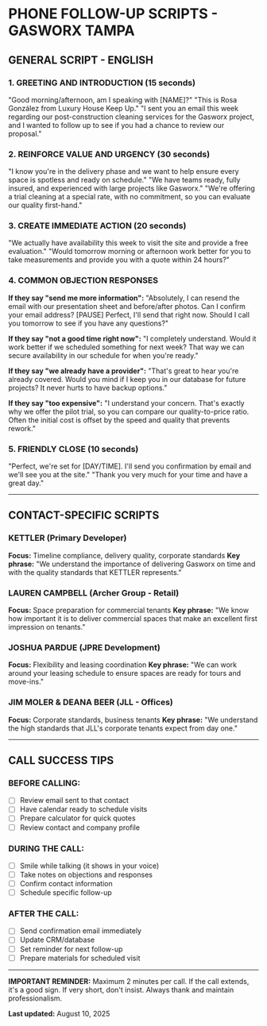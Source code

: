 # PHONE FOLLOW-UP SCRIPTS - GASWORX TAMPA

## GENERAL SCRIPT - ENGLISH

### 1. GREETING AND INTRODUCTION (15 seconds)
"Good morning/afternoon, am I speaking with [NAME]?"
"This is Rosa González from Luxury House Keep Up."
"I sent you an email this week regarding our post-construction cleaning services for the Gasworx project, and I wanted to follow up to see if you had a chance to review our proposal."

### 2. REINFORCE VALUE AND URGENCY (30 seconds)
"I know you're in the delivery phase and we want to help ensure every space is spotless and ready on schedule."
"We have teams ready, fully insured, and experienced with large projects like Gasworx."
"We're offering a trial cleaning at a special rate, with no commitment, so you can evaluate our quality first-hand."

### 3. CREATE IMMEDIATE ACTION (20 seconds)
"We actually have availability this week to visit the site and provide a free evaluation."
"Would tomorrow morning or afternoon work better for you to take measurements and provide you with a quote within 24 hours?"

### 4. COMMON OBJECTION RESPONSES

**If they say "send me more information":**
"Absolutely, I can resend the email with our presentation sheet and before/after photos. Can I confirm your email address? [PAUSE] Perfect, I'll send that right now. Should I call you tomorrow to see if you have any questions?"

**If they say "not a good time right now":**
"I completely understand. Would it work better if we scheduled something for next week? That way we can secure availability in our schedule for when you're ready."

**If they say "we already have a provider":**
"That's great to hear you're already covered. Would you mind if I keep you in our database for future projects? It never hurts to have backup options."

**If they say "too expensive":**
"I understand your concern. That's exactly why we offer the pilot trial, so you can compare our quality-to-price ratio. Often the initial cost is offset by the speed and quality that prevents rework."

### 5. FRIENDLY CLOSE (10 seconds)
"Perfect, we're set for [DAY/TIME]. I'll send you confirmation by email and we'll see you at the site."
"Thank you very much for your time and have a great day."

---

## CONTACT-SPECIFIC SCRIPTS

### KETTLER (Primary Developer)
**Focus:** Timeline compliance, delivery quality, corporate standards
**Key phrase:** "We understand the importance of delivering Gasworx on time and with the quality standards that KETTLER represents."

### LAUREN CAMPBELL (Archer Group - Retail)
**Focus:** Space preparation for commercial tenants
**Key phrase:** "We know how important it is to deliver commercial spaces that make an excellent first impression on tenants."

### JOSHUA PARDUE (JPRE Development)
**Focus:** Flexibility and leasing coordination
**Key phrase:** "We can work around your leasing schedule to ensure spaces are ready for tours and move-ins."

### JIM MOLER & DEANA BEER (JLL - Offices)
**Focus:** Corporate standards, business tenants
**Key phrase:** "We understand the high standards that JLL's corporate tenants expect from day one."

---

## CALL SUCCESS TIPS

### BEFORE CALLING:
- [ ] Review email sent to that contact
- [ ] Have calendar ready to schedule visits
- [ ] Prepare calculator for quick quotes
- [ ] Review contact and company profile

### DURING THE CALL:
- [ ] Smile while talking (it shows in your voice)
- [ ] Take notes on objections and responses
- [ ] Confirm contact information
- [ ] Schedule specific follow-up

### AFTER THE CALL:
- [ ] Send confirmation email immediately
- [ ] Update CRM/database
- [ ] Set reminder for next follow-up
- [ ] Prepare materials for scheduled visit

---

**IMPORTANT REMINDER:**
Maximum 2 minutes per call. If the call extends, it's a good sign. If very short, don't insist. Always thank and maintain professionalism.

**Last updated:** August 10, 2025